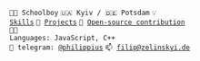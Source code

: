 <code>🧑‍🎓 Schoolboy</code>
<code>🇺🇦 Kyiv / 🇩🇪 Potsdam</code>
<code>💡 [Skills](SKILLS.md)</code>
<code>🧻 [Projects](PROJECTS.md)</code>
<code>👀 [Open-source contribution](CONTRIBUTION.md)</code><br>
<code>🧑‍💻 Languages: JavaScript, C++</code>
<br>
<code>💬 telegram: [@philippius](https://telegram.me/philippius)</code>
<code>📫 [filip@zelinskyi.de](mailto:filip@zelinskyi.de)</code>
